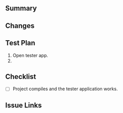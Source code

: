 ## Summary
<!--
Briefly describe the purpose of the MR, for example:

This PR adds support for rounded corners for components in C-API architecture. 
-->

## Changes
<!-- List main changes in bullet points that can be included in the changelog. E.g.,
- Added rounded corner support in C-API architecture.
-->

## Test Plan
<!-- Steps on how the changes were tested. E.g.,
1. Open tester app.
2. Run "ViewTest::render square with rounded corners with different radii (left/right)". -->

1. Open tester app.
2. 


## Checklist
- [ ] Project compiles and the tester application works.

## Issue Links
<!-- Link related or resolved issues. E.g.,
Related: #123 
Closes: #456
-->

